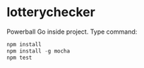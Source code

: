 # lotterychecker
Powerball
Go inside project. Type command:
```javascript
npm install
npm install -g mocha
npm test
```